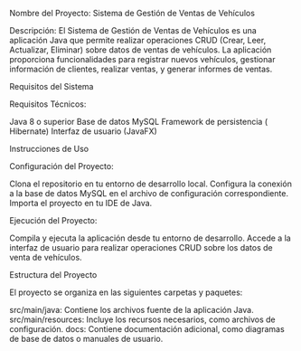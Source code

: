 Nombre del Proyecto: Sistema de Gestión de Ventas de Vehículos


Descripción:
El Sistema de Gestión de Ventas de Vehículos es una aplicación Java que permite realizar operaciones CRUD (Crear, Leer, Actualizar, Eliminar) sobre datos de ventas de vehículos. La aplicación proporciona funcionalidades para registrar nuevos vehículos, gestionar información de clientes, realizar ventas, y generar informes de ventas.


Requisitos del Sistema

Requisitos Técnicos:


Java 8 o superior
Base de datos MySQL
Framework de persistencia ( Hibernate)
Interfaz de usuario (JavaFX)

Instrucciones de Uso

Configuración del Proyecto:


Clona el repositorio en tu entorno de desarrollo local.
Configura la conexión a la base de datos MySQL en el archivo de configuración correspondiente.
Importa el proyecto en tu IDE de Java.

Ejecución del Proyecto:


Compila y ejecuta la aplicación desde tu entorno de desarrollo.
Accede a la interfaz de usuario para realizar operaciones CRUD sobre los datos de venta de vehículos.

Estructura del Proyecto

El proyecto se organiza en las siguientes carpetas y paquetes:


src/main/java: Contiene los archivos fuente de la aplicación Java.
src/main/resources: Incluye los recursos necesarios, como archivos de configuración.
docs: Contiene documentación adicional, como diagramas de base de datos o manuales de usuario.
